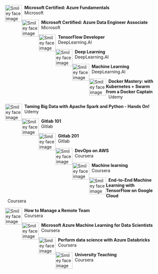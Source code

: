 <p>
<img src="https://upload.wikimedia.org/wikipedia/commons/thumb/4/44/Microsoft_logo.svg/2048px-Microsoft_logo.svg.png" alt="Smiley face image" 
style="float:left; width:55px; height:55px;">
<span style="vertical-align:bottom">
&nbsp <strong> Microsoft Certified: Azure Fundamentals</strong> <br>
&nbsp Microsoft
</span>
</p>


<p>
<img src="https://upload.wikimedia.org/wikipedia/commons/thumb/4/44/Microsoft_logo.svg/2048px-Microsoft_logo.svg.png" alt="Smiley face image"
style="float:left; width:55px; height:55px;">
<span style="vertical-align:bottom">
&nbsp <strong> Microsoft Certified: Azure Data Engineer Associate</strong> <br>
&nbsp Microsoft
</span>
</p>

<p>
<img src="https://coursera-university-assets.s3.amazonaws.com/b4/5cb90bb92f420b99bf323a0356f451/Icon.png" alt="Smiley face image" 
style="float:left; width:55px; height:55px;">
<span style="vertical-align:bottom">
&nbsp <strong> TensorFlow Developer </strong> <br>
&nbsp DeepLearning.AI
</span>
</p>

<p>
<img src="https://coursera-university-assets.s3.amazonaws.com/b4/5cb90bb92f420b99bf323a0356f451/Icon.png" alt="Smiley face image" 
style="float:left; width:55px; height:55px;">
<span style="vertical-align:bottom">
&nbsp <strong> Deep Learning </strong> <br>
&nbsp DeepLearning.AI
</span>
</p>

<p>
<img src="https://coursera-university-assets.s3.amazonaws.com/b4/5cb90bb92f420b99bf323a0356f451/Icon.png" alt="Smiley face image" 
style="float:left; width:55px; height:55px;">
<span style="vertical-align:bottom">
&nbsp <strong> Machine Learning </strong> <br>
&nbsp DeepLearning.AI
</span>
</p>

<p>
<img src="https://cdn.worldvectorlogo.com/logos/udemy-1.svg" alt="Smiley face image"
style="float:left; width:55px; height:55px;">
<span style="vertical-align:bottom">
&nbsp <strong> Docker Mastery: with Kubernetes + Swarm from a Docker Captain </strong> <br>
&nbsp Udemy
</span>
</p>

<p>
<img src="https://cdn.worldvectorlogo.com/logos/udemy-1.svg" alt="Smiley face image"
style="float:left; width:55px; height:55px;">
<span style="vertical-align:bottom">
&nbsp <strong> Taming Big Data with Apache Spark and Python - Hands On!</strong> <br>
&nbsp Udemy
</span>
</p>

<p>
<img src="https://cdn.worldvectorlogo.com/logos/gitlab.svg" alt="Smiley face image"
style="float:left; width:55px; height:55px;">
<span style="vertical-align:bottom">
&nbsp <strong> Gitlab 101</strong> <br>
&nbsp Gitlab
</span>
</p>

<p>
<img src="https://cdn.worldvectorlogo.com/logos/gitlab.svg" alt="Smiley face image"
style="float:left; width:55px; height:55px;">
<span style="vertical-align:bottom">
&nbsp <strong> Gitlab 201</strong> <br>
&nbsp Gitlab
</span>
</p>



<p>
<img src="https://149396518.v2.pressablecdn.com/wp-content/uploads/2020/12/cropped-android-chrome-512x512-1.png" alt="Smiley face image" 
style="float:left; width:55px; height:55px;">
<span style="vertical-align:bottom">
&nbsp <strong> DevOps on AWS</strong> <br>
&nbsp Coursera
</span>
</p>

<p>
<img src="https://149396518.v2.pressablecdn.com/wp-content/uploads/2020/12/cropped-android-chrome-512x512-1.png" alt="Smiley face image"
style="float:left; width:55px; height:55px;">
<span style="vertical-align:bottom">
&nbsp <strong> Machine learning </strong> <br>
&nbsp Coursera
</span>
</p>

<p>
<img src="https://149396518.v2.pressablecdn.com/wp-content/uploads/2020/12/cropped-android-chrome-512x512-1.png" alt="Smiley face image"
style="float:left; width:55px; height:55px;">
<span style="vertical-align:bottom">
&nbsp <strong> End-to-End Machine Learning with TensorFlow on Google Cloud </strong> <br>
&nbsp Coursera
</span>
</p>

<p>
<img src="https://149396518.v2.pressablecdn.com/wp-content/uploads/2020/12/cropped-android-chrome-512x512-1.png" alt="Smiley face image"
style="float:left; width:55px; height:55px;">
<span style="vertical-align:bottom">
&nbsp <strong> How to Manage a Remote Team </strong> <br>
&nbsp Coursera
</span>
</p>

<p>
<img src="https://149396518.v2.pressablecdn.com/wp-content/uploads/2020/12/cropped-android-chrome-512x512-1.png" alt="Smiley face image"
style="float:left; width:55px; height:55px;">
<span style="vertical-align:bottom">
&nbsp <strong> Microsoft Azure Machine Learning for Data Scientists </strong> <br>
&nbsp Coursera
</span>
</p>

<p>
<img src="https://149396518.v2.pressablecdn.com/wp-content/uploads/2020/12/cropped-android-chrome-512x512-1.png" alt="Smiley face image"
style="float:left; width:55px; height:55px;">
<span style="vertical-align:bottom">
&nbsp <strong> Perform data science with Azure Databricks </strong> <br>
&nbsp Coursera
</span>
</p>

<p>
<img src="https://149396518.v2.pressablecdn.com/wp-content/uploads/2020/12/cropped-android-chrome-512x512-1.png" alt="Smiley face image"
style="float:left; width:55px; height:55px;">
<span style="vertical-align:bottom">
&nbsp <strong> University Teaching </strong> <br>
&nbsp Coursera
</span>
</p>



